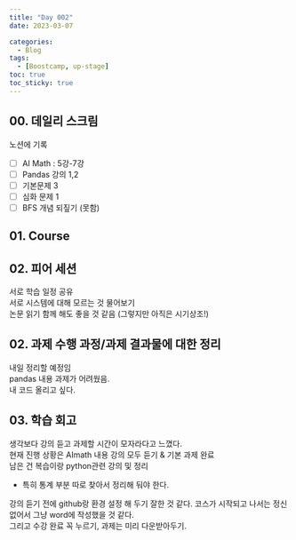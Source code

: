 ```yaml
---
title: "Day 002"
date: 2023-03-07

categories:
  - Blog
tags:
  - [Boostcamp, up-stage]
toc: true
toc_sticky: true
---
```


## 00. 데일리 스크림
노션에 기록
- [ ]  AI Math : 5강-7강
- [ ]  Pandas 강의 1,2
- [ ]  기본문제 3
- [ ]  심화 문제 1
- [ ]  BFS 개념 되짚기 (못함)

## 01. Course


## 02. 피어 세션

서로 학습 일정 공유  
서로 시스템에 대해 모르는 것 물어보기  
논문 읽기 함께 해도 좋을 것 같음 (그렇지만 아직은 시기상조!)  

## 02. 과제 수행 과정/과제 결과물에 대한 정리
내일 정리할 예정임  
pandas 내용 과제가 어려웠음.  
내 코드 올리고 싶다.  

## 03. 학습 회고
생각보다 강의 듣고 과제할 시간이 모자라다고 느꼈다.  
현재 진행 상황은 AImath 내용 강의 모두 듣기 & 기본 과제 완료    
남은 건 복습이랑 python관련 강의 및 정리   
- 특히 통계 부분 따로 찾아서 정리해 둬야 한다.

강의 듣기 전에 github랑 환경 설정 해 두기 잘한 것 같다. 코스가 시작되고 나서는 정신 없어서 그냥 word에 작성했을 것 같다.  
그리고 수강 완료 꼭 누르기, 과제는 미리 다운받아두기.  